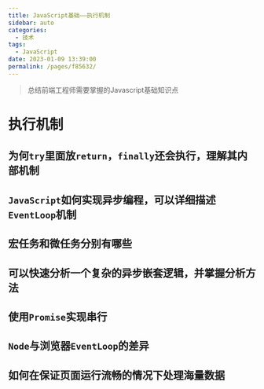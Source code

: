 ```yaml
---
title: JavaScript基础——执行机制
sidebar: auto
categories: 
  - 技术
tags: 
  - JavaScript
date: 2023-01-09 13:39:00
permalink: /pages/f85632/
---
```


> 总结前端工程师需要掌握的Javascript基础知识点
<!-- more -->
# 执行机制

## 为何`try`里面放`return`，`finally`还会执行，理解其内部机制

## `JavaScript`如何实现异步编程，可以详细描述`EventLoop`机制

## 宏任务和微任务分别有哪些

## 可以快速分析一个复杂的异步嵌套逻辑，并掌握分析方法

## 使用`Promise`实现串行

## `Node`与浏览器`EventLoop`的差异

## 如何在保证页面运行流畅的情况下处理海量数据


